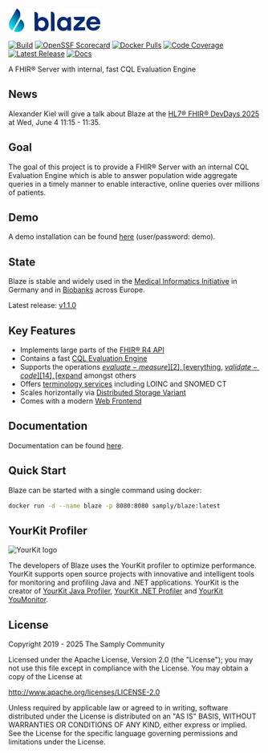 <img src="docs/public/blaze-logo.svg" alt="Blaze" height="48">

[![Build](https://github.com/samply/blaze/actions/workflows/build.yml/badge.svg)](https://github.com/samply/blaze/actions/workflows/build.yml)
[![OpenSSF Scorecard](https://api.scorecard.dev/projects/github.com/samply/blaze/badge)](https://scorecard.dev/viewer/?uri=github.com/samply/blaze)
[![Docker Pulls](https://img.shields.io/docker/pulls/samply/blaze.svg)](https://hub.docker.com/r/samply/blaze/)
[![Code Coverage](https://codecov.io/gh/samply/blaze/branch/develop/graph/badge.svg)](https://codecov.io/gh/samply/blaze)
[![Latest Release](https://img.shields.io/github/v/release/samply/blaze?color=1874a7)][5]
[![Docs](https://img.shields.io/badge/Docs-blue.svg)](https://samply.github.io/blaze)

A FHIR® Server with internal, fast CQL Evaluation Engine

## News

Alexander Kiel will give a talk about Blaze at the [HL7® FHIR® DevDays 2025](https://www.devdays.com/program-2025) at Wed, June 4 11:15 - 11:35. 

## Goal

The goal of this project is to provide a FHIR® Server with an internal CQL Evaluation Engine which is able to answer population wide aggregate queries in a timely manner to enable interactive, online queries over millions of patients.

## Demo

A demo installation can be found [here](https://blaze.life.uni-leipzig.de/fhir) (user/password: demo).

## State

Blaze is stable and widely used in the [Medical Informatics Initiative](https://www.medizininformatik-initiative.de) in Germany and in [Biobanks](https://www.bbmri-eric.eu) across Europe.

Latest release: [v1.1.0][5]

## Key Features

* Implements large parts of the [FHIR® R4 API][1]
* Contains a fast [CQL Evaluation Engine][17]
* Supports the operations [$evaluate-measure][2], [$everything][13], [$validate-code][14], [$expand][15] amongst others
* Offers [terminology services][16] including LOINC and SNOMED CT
* Scales horizontally via [Distributed Storage Variant][18]
* Comes with a modern [Web Frontend][19]

## Documentation

Documentation can be found [here](https://samply.github.io/blaze).

## Quick Start

Blaze can be started with a single command using docker:

```sh
docker run -d --name blaze -p 8080:8080 samply/blaze:latest
```

## YourKit Profiler

![YourKit logo](https://www.yourkit.com/images/yklogo.png)

The developers of Blaze uses the YourKit profiler to optimize performance. YourKit supports open source projects with innovative and intelligent tools for monitoring and profiling Java and .NET applications. YourKit is the creator of [YourKit Java Profiler][6], [YourKit .NET Profiler][7] and [YourKit YouMonitor][8].

## License

Copyright 2019 - 2025 The Samply Community

Licensed under the Apache License, Version 2.0 (the "License"); you may not use this file except in compliance with the License. You may obtain a copy of the License at

http://www.apache.org/licenses/LICENSE-2.0

Unless required by applicable law or agreed to in writing, software distributed under the License is distributed on an "AS IS" BASIS, WITHOUT WARRANTIES OR CONDITIONS OF ANY KIND, either express or implied. See the License for the specific language governing permissions and limitations under the License.

[1]: <https://samply.github.io/blaze/api.html>
[2]: <https://samply.github.io/blaze/api/operation/measure-evaluate-measure.html>
[3]: <https://cql.hl7.org/tests.html>
[4]: <https://alexanderkiel.gitbook.io/blaze/deployment>
[5]: <https://github.com/samply/blaze/releases/tag/v1.1.0>
[6]: <https://www.yourkit.com/java/profiler/>
[7]: <https://www.yourkit.com/.net/profiler/>
[8]: <https://www.yourkit.com/youmonitor/>
[9]: <https://github.com/facebook/rocksdb/wiki/Setup-Options-and-Basic-Tuning#block-cache-size>
[10]: <https://github.com/facebook/rocksdb/wiki/RocksDB-Basics#multi-threaded-compactions>
[12]: <https://touchstone.aegis.net/touchstone/conformance/history?suite=FHIR4-0-1-Basic-Server&supportedOnly=true&suiteType=HL7_FHIR_SERVER&ownedBy=ALL&ps=10&published=true&pPass=0&strSVersion=6&format=ALL>
[13]: <https://samply.github.io/blaze/api/operation/patient-everything.html>
[14]: <https://samply.github.io/blaze/api/operation/code-system-validate-code.html>
[15]: <https://samply.github.io/blaze/api/operation/value-set-expand.html>
[16]: <https://samply.github.io/blaze/terminology-service.html>
[17]: <https://samply.github.io/blaze/cql-queries.html>
[18]: <https://samply.github.io/blaze/deployment/distributed-backend.html>
[19]: <https://samply.github.io/blaze/frontend.html>
